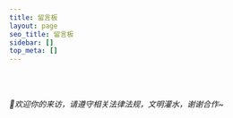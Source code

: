 ```yaml
---
title: 留言板
layout: page
seo_title: 留言板
sidebar: []
top_meta: []
---
```

<p class="p center logo ultra" style="text-align:center"><i class="fa-solid fa-comment fa-fw" style="color:#a6d5fa" title="欢迎"></i></p>
<br><br>

<p><em>🍭欢迎你的来访，请遵守相关法律法规，文明灌水，谢谢合作~</em></p>
</center>
